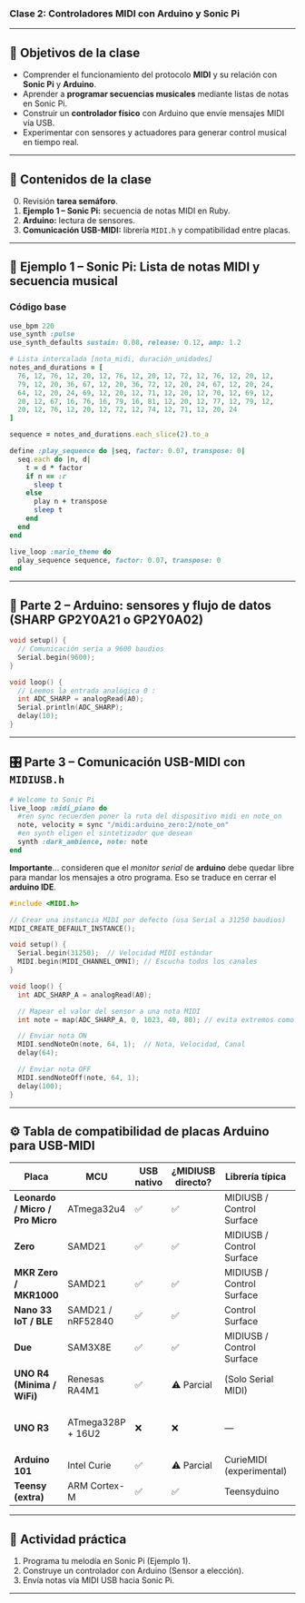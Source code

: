 ### Clase 2: Controladores MIDI con Arduino y Sonic Pi
---

## 🎯 Objetivos de la clase
- Comprender el funcionamiento del protocolo **MIDI** y su relación con **Sonic Pi** y **Arduino**.  
- Aprender a **programar secuencias musicales** mediante listas de notas en Sonic Pi.  
- Construir un **controlador físico** con Arduino que envíe mensajes MIDI vía USB.  
- Experimentar con sensores y actuadores para generar control musical en tiempo real.

---

## 🧠 Contenidos de la clase
0. Revisión **tarea semáforo**.
1. **Ejemplo 1 – Sonic Pi:** secuencia de notas MIDI en Ruby.  
2. **Arduino:** lectura de sensores.  
3. **Comunicación USB-MIDI:** librería `MIDI.h` y compatibilidad entre placas.

---

## 🎹 Ejemplo 1 – Sonic Pi: Lista de notas MIDI y secuencia musical

### Código base
```ruby
use_bpm 220
use_synth :pulse
use_synth_defaults sustain: 0.08, release: 0.12, amp: 1.2

# Lista intercalada [nota_midi, duración_unidades]
notes_and_durations = [
  76, 12, 76, 12, 20, 12, 76, 12, 20, 12, 72, 12, 76, 12, 20, 12,
  79, 12, 20, 36, 67, 12, 20, 36, 72, 12, 20, 24, 67, 12, 20, 24,
  64, 12, 20, 24, 69, 12, 20, 12, 71, 12, 20, 12, 70, 12, 69, 12,
  20, 12, 67, 16, 76, 16, 79, 16, 81, 12, 20, 12, 77, 12, 79, 12,
  20, 12, 76, 12, 20, 12, 72, 12, 74, 12, 71, 12, 20, 24
]

sequence = notes_and_durations.each_slice(2).to_a

define :play_sequence do |seq, factor: 0.07, transpose: 0|
  seq.each do |n, d|
    t = d * factor
    if n == :r
      sleep t
    else
      play n + transpose
      sleep t
    end
  end
end

live_loop :mario_theme do
  play_sequence sequence, factor: 0.07, transpose: 0
end
```

---

## 🔧 Parte 2 – Arduino: sensores y flujo de datos (SHARP GP2Y0A21 o GP2Y0A02)
```cpp
void setup() {
  // Comunicación seria a 9600 baudios
  Serial.begin(9600);
}

void loop() {
  // Leemos la entrada analógica 0 :
  int ADC_SHARP = analogRead(A0);
  Serial.println(ADC_SHARP);
  delay(10);
}
```
---

## 🎛️ Parte 3 – Comunicación USB-MIDI con `MIDIUSB.h`
```ruby
# Welcome to Sonic Pi
live_loop :midi_piano do
  #ren sync recuerden poner la ruta del dispositivo midi en note_on
  note, velocity = sync "/midi:arduino_zero:2/note_on"
  #en synth eligen el sintetizador que desean
  synth :dark_ambience, note: note
end
```
**Importante**... consideren que el *monitor serial* de **arduino** debe quedar libre para mandar los mensajes a otro programa.
Eso se traduce en cerrar el **arduino IDE**.

```cpp
#include <MIDI.h>

// Crear una instancia MIDI por defecto (usa Serial a 31250 baudios)
MIDI_CREATE_DEFAULT_INSTANCE();

void setup() {
  Serial.begin(31250);  // Velocidad MIDI estándar
  MIDI.begin(MIDI_CHANNEL_OMNI); // Escucha todos los canales
}

void loop() {
  int ADC_SHARP_A = analogRead(A0);

  // Mapear el valor del sensor a una nota MIDI
  int note = map(ADC_SHARP_A, 0, 1023, 40, 80); // evita extremos como 0 y 127

  // Enviar nota ON
  MIDI.sendNoteOn(note, 64, 1);  // Nota, Velocidad, Canal
  delay(64);

  // Enviar nota OFF
  MIDI.sendNoteOff(note, 64, 1);
  delay(100);
}
```

---

## ⚙️ Tabla de compatibilidad de placas Arduino para USB-MIDI

| Placa | MCU | USB nativo | ¿MIDIUSB directo? | Librería típica | Dificultad | Comentarios |
|-------|-----|-------------|------------------|----------------|-------------|--------------|
| **Leonardo / Micro / Pro Micro** | ATmega32u4 | ✅ | ✅ | MIDIUSB / Control Surface | 🔹 Baja | Ideal para comenzar. |
| **Zero** | SAMD21 | ✅ | ✅ | MIDIUSB / Control Surface | 🔹 Baja | 32 bits, estable. |
| **MKR Zero / MKR1000** | SAMD21 | ✅ | ✅ | MIDIUSB / Control Surface | 🔹 Baja | Ideal para proyectos con SD. |
| **Nano 33 IoT / BLE** | SAMD21 / nRF52840 | ✅ | ✅ | Control Surface | 🔸 Media | Compatible con BLE-MIDI. |
| **Due** | SAM3X8E | ✅ | ✅ | MIDIUSB / Control Surface | 🔸 Media | 3.3 V. |
| **UNO R4 (Minima / WiFi)** | Renesas RA4M1 | ✅ | ⚠️ Parcial | (Solo Serial MIDI) | 🔸 Media | Ecosistema en desarrollo. |
| **UNO R3** | ATmega328P + 16U2 | ❌ | ❌ | — | 🔴 Alta | Requiere HIDUINO o Hairless MIDI Bridge. |
| **Arduino 101** | Intel Curie | ✅ | ⚠️ Parcial | CurieMIDI (experimental) | 🔸 Media | Soporte limitado. |
| **Teensy (extra)** | ARM Cortex-M | ✅ | ✅ | Teensyduino | 🔹 Baja | Excelente compatibilidad. |

---
## 🧪 Actividad práctica
1. Programa tu melodía en Sonic Pi (Ejemplo 1).  
2. Construye un controlador con Arduino (Sensor a elección).  
3. Envía notas vía MIDI USB hacia Sonic Pi.  

---
